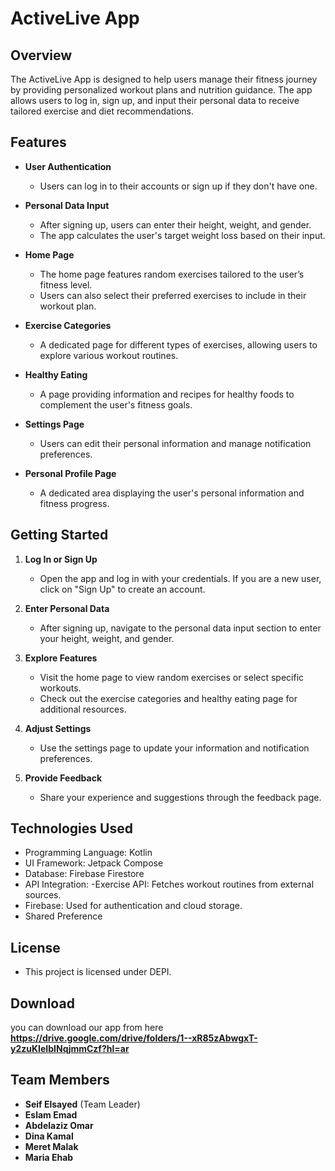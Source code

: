 # ActiveLive App

## Overview

The ActiveLive App is designed to help users manage their fitness journey by providing personalized workout plans and nutrition guidance. The app allows users to log in, sign up, and input their personal data to receive tailored exercise and diet recommendations.

## Features

- **User Authentication**
  - Users can log in to their accounts or sign up if they don't have one.

- **Personal Data Input**
  - After signing up, users can enter their height, weight, and gender.
  - The app calculates the user's target weight loss based on their input.

- **Home Page**
  - The home page features random exercises tailored to the user’s fitness level.
  - Users can also select their preferred exercises to include in their workout plan.

- **Exercise Categories**
  - A dedicated page for different types of exercises, allowing users to explore various workout routines.

- **Healthy Eating**
  - A page providing information and recipes for healthy foods to complement the user's fitness goals.

- **Settings Page**
  - Users can edit their personal information and manage notification preferences.

- **Personal Profile Page**
  - A dedicated area displaying the user's personal information and fitness progress.

## Getting Started

1. **Log In or Sign Up**
   - Open the app and log in with your credentials. If you are a new user, click on "Sign Up" to create an account.

2. **Enter Personal Data**
   - After signing up, navigate to the personal data input section to enter your height, weight, and gender.

3. **Explore Features**
   - Visit the home page to view random exercises or select specific workouts.
   - Check out the exercise categories and healthy eating page for additional resources.

4. **Adjust Settings**
   - Use the settings page to update your information and notification preferences.

5. **Provide Feedback**
   - Share your experience and suggestions through the feedback page.

## Technologies Used

- Programming Language: Kotlin 
- UI Framework: Jetpack Compose 
- Database: Firebase Firestore
- API Integration: -Exercise API: Fetches workout routines from external sources.
- Firebase: Used for authentication and cloud storage.
- Shared Preference


## License

- This project is licensed under DEPI.
 ## Download
 you can download our app from here **https://drive.google.com/drive/folders/1--xR85zAbwgxT-y2zuKIeIbINqjmmCzf?hl=ar**

## Team Members

- **Seif Elsayed** (Team Leader)
- **Eslam Emad**
- **Abdelaziz Omar**
- **Dina Kamal**
- **Meret Malak**
- **Maria Ehab**
